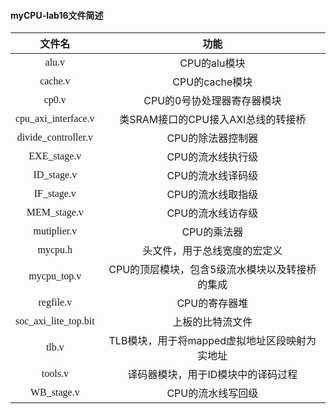 #### myCPU-lab16文件简述

|<font face="微软雅黑">文件名</font>|<font face="微软雅黑">功能</font>|
|:-:|:-:|
|<font face="consolas">alu.v</font>|CPU的alu模块|
|<font face="consolas">cache.v</font>|CPU的cache模块|
|<font face="consolas">cp0.v</font>|CPU的0号协处理器寄存器模块|
|<font face="consolas">cpu_axi_interface.v</font>|类SRAM接口的CPU接入AXI总线的转接桥|
|<font face="consolas">divide_controller.v</font>|CPU的除法器控制器|
|<font face="consolas">EXE_stage.v</font>|CPU的流水线执行级|
|<font face="consolas">ID_stage.v</font>|CPU的流水线译码级|
|<font face="consolas">IF_stage.v</font>|CPU的流水线取指级|
|<font face="consolas">MEM_stage.v</font>|CPU的流水线访存级|
|<font face="consolas">mutiplier.v</font>|CPU的乘法器|
|<font face="consolas">mycpu.h</font>|头文件，用于总线宽度的宏定义|
|<font face="consolas">mycpu_top.v</font>|CPU的顶层模块，包含5级流水模块以及转接桥的集成|
|<font face="consolas">regfile.v</font>|CPU的寄存器堆|
|<font face="consolas">soc_axi_lite_top.bit</font>|上板的比特流文件|
|<font face="consolas">tlb.v</font>|TLB模块，用于将mapped虚拟地址区段映射为实地址|
|<font face="consolas">tools.v</font>|译码器模块，用于ID模块中的译码过程|
|<font face="consolas">WB_stage.v</font>|CPU的流水线写回级|


